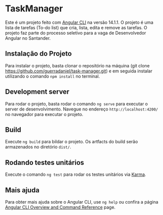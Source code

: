 # TaskManager

Este é um projeto feito com [Angular CLI](https://github.com/angular/angular-cli) na versão 14.1.1. O projeto é uma lista de tarefas (To-do list) que cria, lista, edita e remove as tarefas. O projeto faz parte do processo seletivo para a vaga de Desenvolvedor Angular no Santander.  

## Instalação do Projeto

Para instalar o projeto, basta clonar o repositório na máquina (git clone https://github.com/guerradaniel/task-manager.git) e em seguida instalar utilizando o comando `npm install` no terminal. 

## Development server

Para rodar o projeto, basta rodar o comando `ng serve` para executar o server de desenvolvimento. Navegue no endereço `http://localhost:4200/` no navegador para executar o projeto. 

## Build

Execute `ng build` para bildar o projeto. Os artfacts do build serão armazenados no diretório `dist/`.

## Rodando testes unitários

Execute o comando `ng test` para rodar os testes unitários via [Karma](https://karma-runner.github.io).

## Mais ajuda

Para obter mais ajuda sobre o Angular CLI, use `ng help` ou confira a página [Angular CLI Overview and Command Reference](https://angular.io/cli) page.

